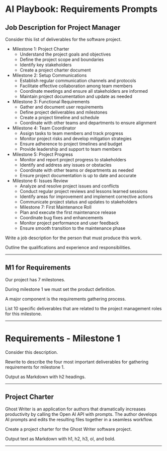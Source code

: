 # AI Playbook: Requirements Prompts

## Job Description for Project Manager

Consider this list of deliverables for the software project.

* Milestone 1: Project Charter
    - Understand the project goals and objectives
    - Define the project scope and boundaries
    - Identify key stakeholders
    - Create a project charter document
* Milestone 2: Setup Communications
    - Establish regular communication channels and protocols
    - Facilitate effective collaboration among team members
    - Coordinate meetings and ensure all stakeholders are informed
    - Maintain project documentation and update as needed
* Milestone 3: Functional Requirements
    - Gather and document user requirements
    - Define project deliverables and milestones
    - Create a project timeline and schedule
    - Coordinate with other teams and departments to ensure alignment
* Milestone 4: Team Coordinator
    - Assign tasks to team members and track progress
    - Monitor project risks and develop mitigation strategies
    - Ensure adherence to project timelines and budget
    - Provide leadership and support to team members
* Milestone 5: Project Progress
    - Monitor and report project progress to stakeholders
    - Identify and address any issues or obstacles
    - Coordinate with other teams or departments as needed
    - Ensure project documentation is up to date and accurate
* Milestone 6: Issues Review
    - Analyze and resolve project issues and conflicts
    - Conduct regular project reviews and lessons learned sessions
    - Identify areas for improvement and implement corrective actions
    - Communicate project status and updates to stakeholders
    * Milestone 7: First Maintenance Roll
    - Plan and execute the first maintenance release
    - Coordinate bug fixes and enhancements
    - Monitor project performance and user feedback
    - Ensure smooth transition to the maintenance phase


Write a job description for the person that must produce this work.

Outline the qualifications and experience and responsibilities.

---

## M1 for Requirements

Our project has 7 milestones. 

During milestone 1 we must set the product definition.  

A major component is the requirements gathering process.

List 10 specific deliverables that are related to the project management roles for this milestone.

---

# Requirements - Milestone 1

Consider this description.

Rewrite to describe the four most important deliverables for gathering requirements for milestone 1.

Output as Markdown with h2 headings.

---

## Project Charter

Ghost Writer is an application for authors that dramatically increases productivity by
calling the Open AI API with prompts.  The author develops AI prompts and edits the resulting
files together in a seamless workflow.

Create a project charter for the Ghost Writer software project.  

Output text as Markdown with h1, h2, h3, ol, and bold.

---


